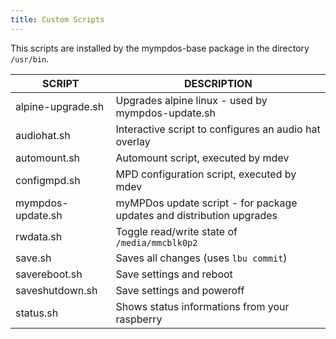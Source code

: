 ```yaml
---
title: Custom Scripts
---
```


This scripts are installed by the mympdos-base package in the directory `/usr/bin`.

| SCRIPT | DESCRIPTION |
| ------ | ----------- |
| alpine-upgrade.sh | Upgrades alpine linux - used by mympdos-update.sh |
| audiohat.sh | Interactive script to configures an audio hat overlay |
| automount.sh | Automount script, executed by mdev |
| configmpd.sh | MPD configuration script, executed by mdev |
| mympdos-update.sh | myMPDos update script - for package updates and distribution upgrades |
| rwdata.sh | Toggle read/write state of `/media/mmcblk0p2` |
| save.sh | Saves all changes (uses `lbu commit`) |
| savereboot.sh | Save settings and reboot |
| saveshutdown.sh | Save settings and poweroff |
| status.sh | Shows status informations from your raspberry |
